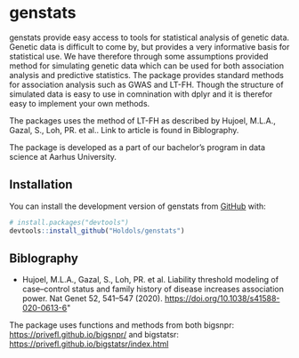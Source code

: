 
<!-- README.md is generated from README.Rmd. Please edit that file -->

# genstats

<!-- badges: start -->
<!-- badges: end -->

genstats provide easy access to tools for statistical analysis of
genetic data. Genetic data is difficult to come by, but provides a very
informative basis for statistical use. We have therefore through some
assumptions provided method for simulating genetic data which can be
used for both association analysis and predictive statistics. The
package provides standard methods for association analysis such as GWAS
and LT-FH. Though the structure of simulated data is easy to use in
comnination with dplyr and it is therefor easy to implement your own
methods.

The packages uses the method of LT-FH as described by Hujoel, M.L.A.,
Gazal, S., Loh, PR. et al.. Link to article is found in Biblography.

The package is developed as a part of our bachelor’s program in data
science at Aarhus University.

## Installation

You can install the development version of genstats from
[GitHub](https://github.com/) with:

``` r
# install.packages("devtools")
devtools::install_github("Holdols/genstats")
```

## Biblography

-   Hujoel, M.L.A., Gazal, S., Loh, PR. et al. Liability threshold
    modeling of case–control status and family history of disease
    increases association power. Nat Genet 52, 541–547 (2020).
    <https://doi.org/10.1038/s41588-020-0613-6>"

The package uses functions and methods from both bigsnpr:
<https://privefl.github.io/bigsnpr/> and bigstatsr:
<https://privefl.github.io/bigstatsr/index.html>
